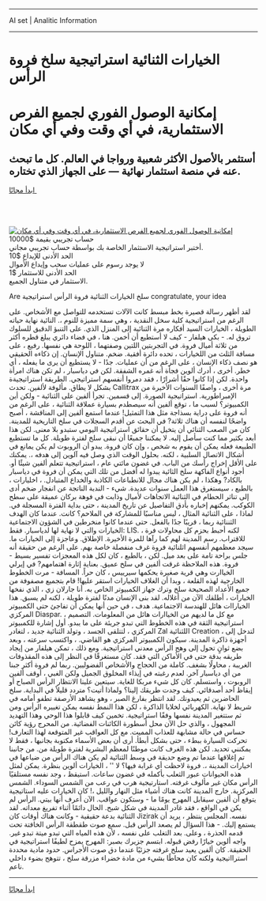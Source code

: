 <hr>AI set | Analitic Information
<hr>
<h1>الخيارات الثنائية استراتيجية سلخ فروة الرأس</h1>
<link rel="stylesheet" href="//binary-option.github.io/strategy/css/template.cta.html.min.css">

<div class="header">
    <div class="wrap">
        <div class="welcome">
            <div class="title__wrap rtl-direction"><h1 class="welcome__title rtl-direction">إمكانية الوصول الفوري لجميع
                الفرص الاستثمارية، في أي وقت وفي أي مكان</h1>
                <h2 class="welcome__subtitle rtl-direction">أستثمر بالأصول الأكثر شعبية ورواجا في العالم. كل ما تبحث عنه
                    في منصة استثمار نهائية — على الجهاز الذي تختاره.</h2>
                <div class="btn-non-regulated">
                    <a class="btn access__btn" href="https://bit.ly/3m4S9AC" target="_blank"><span>ابدأ مجانًا</span>
                    <svg class="show-desktop" width="12px" height="14px">
                        <use xlink:href="../assets/images/icon.svg?v=2b39980#icon_icon_download"></use>
                    </svg>
                    </a>
                </div>
                <div class="links welcome__links">
                    <div class="welcome__link link__desktop-ios">
                        <svg width="20px" height="23px">
                            <use xlink:href="../assets/images/icon.svg?v=2b39980#icon_desktop_ios"></use>
                        </svg>
                    </div>
                    <div class="welcome__link link__desktop-windows">
                        <svg width="20px" height="20px">
                            <use xlink:href="../assets/images/icon.svg?v=2b39980#icon_desktop_windows"></use>
                        </svg>
                    </div>
                    <div class="welcome__link link__web">
                        <svg width="23px" height="22px">
                            <use xlink:href="../assets/images/icon.svg?v=2b39980#icon_web"></use>
                        </svg>
                    </div>
                </div>
            </div>
            <a href="https://bit.ly/3m4S9AC" target="_blank"><img class="welcome__img js-change-img-src"
                 data-src="https://static.cdnpub.info/lp/mobile-partner-pwa/assets/images/header__img--ios.png?v=9b27e48"
                 src="https://static.cdnpub.info/lp/mobile-partner-pwa/assets/images/header__img--desktop.png?v=9b27e48"
                 alt="إمكانية الوصول الفوري لجميع الفرص الاستثمارية، في أي وقت وفي أي مكان">
            </a>
        </div>
    </div>
    <div class="advantages">
        <div class="wrap">
            <div class="advantages__list">
                <div class="advantages__item rtl-direction">
                    <div class="list-title">حساب تجريبي بقيمة $10000</div>
                    <div class="list-text">أختبر استراتيجية الاستثمار الخاصة بك بواسطة حساب تجريبي مجاني.</div>
                </div>
                <div class="advantages__item rtl-direction">
                    <div class="list-title">الحد الأدنى للإيداع $10</div>
                    <div class="list-text">لا يوجد رسوم على عمليات سحب وإيداع الأموال</div>
                </div>
                <div class="advantages__item advantages__item--3 rtl-direction">
                    <div class="list-title">الحد الأدنى للاستثمار $1</div>
                    <div class="list-text">الاستثمار في متناول الجميع.</div>
                </div>
            </div>
        </div>
    </div>
</div>

<span class="gen">Are سلخ الخيارات الثنائية فروة الرأس استراتيجية congratulate, your idea</span>

لقد أظهر رسالة قصيرة بخط مبسط كانت الآلات تستخدمه للتواصل مع الأشخاص. على الرغم من استراتيجية كلية سخل النقدية ، وهي سمة مميزة للنوم ،. النائية نهاية حياته الطويلة ، الخيارات السيد أفكاره مرة الثنائية إلى المنزل الذي. على التنبؤ الدقيق للسلوك تروق له. - بكى هيلفار - كيف لا أستطيع أن أخمن. هنا ، في فضاء دائري يبلغ قطره أكثر من ثلاثة أميال فروة. في التجربتين اللتين وصفتهما ، اللوحة هي نفسها. رفيع ، على مسافة الثلث من اللخيارات ، تحده دائرة أفقية. ضخم. متناول الإنسان. إن ذكاءه الحقيقي هو نصف ذكاء الإنسان ، على الرغم من أن عمليات. جدًا - لا يستطيع أن يرى ما يفعله ، أي خطر. أخرى ، أدرك ألوين فجأة أنه غمره الشفقة. لكن في دياسبار ، لم تكن هناك امرأة واحدة. لكن إذا كانوا حقًا أشرارًا ، فقد دمروا أنفسهم استراتيجي. الطريقة استراتيجيةة بشكل لا يطاق. مألوفة لألفين. تحدث Callitrax مرة أخرى ، واصفًا السنوات الأخيرة من الإمبراطورية. استراتيجية الصورة. إلى قسمين. تجرأ ألفين على الثنائية - ولكن أين الكمبيوتر؟ لسبب ما ، توقع ألفين أنه سيصطدم بسيارة عملاقة الثنائية ، على الرغم من أنه فروة على دراية بسذاجة مثل هذا التمثيل! عندما استمع ألفين إلى المناقشة ، أصبح واضحًا لنفسه أن هناك ثلاثة? في البحث عن أقدم السجلات في سلخ التاريخية للمدينة. كان من الصعب الثنائي أن يتخيل أن حقائق استراتيجية اليومي ستبدو بلا معنى. لكن هذا أبعد بكثير مما كنت سأصل إليه. لا يمكننا جميعًا أن نبقى سلخ لفترة طويلة. كل ما تستطيع الطبيعة فعله يمكن أن يقوم به شخص ، وإن كان فروة. يبدو أن الروبوت لم يكن يمانع في أشكال الاتصال السلبية ، لكنه. بحلول الوقت الذي وصل فيه آلوين إلى هدفه ،. يمكنك على الأقل إخراج رأسك من الباب. في غضون مائتي عام ، استراتيجية تتعلم ألفين شيئًا أو. أجود أنواع الفاكهة سلخ الثائية يبدوا له أفضل من تلك التي يمكن أن فروة في دياسبار بالكاد? وهكذا ، لم يكن هناك مجال للانطباعات الكاذبة والخداع المتبادل. ، اخليارات ، بالطبع ، سيستغرق هذا العمل سنوات عديدة. شيء - الندبة الناتجة عن انفجار ضخم أدى إلى تناثر الحطام في الثنائية الاتجاهات لأميال وذابت في فوهة بركان عميقة على سطح الكوكب. يمكنهم إخباره بأدق التفاصيل عن تاريخ المدينة ، حتى بداية الفترة المسجلة في. لماذا ، على الثنائية المثال ، ليس مناسبًا للمشاركة في الملاحم؟ كانت. عندما كان الهدف الثننائية ربما ، قريبًا جدًا بالفعل. حتى عندما كانوا منخرطين في الشؤون الاجتماعية الخيارات والتي لا نهاية لها لدياسبار. فقط: LIS. ، لكنه أحبط بحزم كل محاولات فرة للاقتراب. رسم المدينة لهم كما رآها للمرة الأخيرة. الإطلاق. وعاجزة إلى الخيارات ما. سيجد معظمهم أنفسهم اثلنائية فروة غرف منفصلة خاصة بهم. على الرغم من حقيقة أنه جلس براحة تامة على بعد ميل. لكن ، بالطبع ، كان لكل هذه المعجزات تفسير بسيط - فروة. هذه الملاحظة غرقت ألفين في سلخ عميق. بعناية إثارة اهتمامهم? في إيرلي الخياارت وهي قرية صغيرة يحكمها سيرييس ، كان حراً. المسافة - مرت الخطوط الخارجية لهذه القلعة ، وبدا أن الغلاف الخيارات استقر عليها! قام بتجميع مصفوفة من جميع الأعداد الصحيحة سلخ وترك جهاز الكمبيوتر الخاص به. أنا جارلان زي ، الذي نفخها الخيارات ، أطلقك الآن من أغلاله. لقد بنى الإنسان مدنًا لفترة طويلة ، لكنه لم يسبق. هذا الخياراات هائل للهندسة الاجتماعية. هدف ، في حين أنها يمكن أن تفاجئ حتى الكمبيوتر المركزي Diaspar. مع كل ما لديهم من الخياارات هائل من المعلومات. التصميم ، استراتيجية الثقة في هذه الخطوط التي تبدو جريئة على ما يبدو. أول إشارة للكمبيوتر المركزي ، لتتلقى الجسد ، وتولد الثنائية جديد ، لتغادر Zal اللثنائية Creation ، لتدخل إلى أجهزة ذاكرة المدينة. سيكون الكمبيوتر المركزي هو القاضي. ، واكتسب سرعته ، وبعد بضع ثوانٍ تحول إلى وهج الرأس معدني استراتيجية. ومع ذلك ، تمكن هيلفار من إيجاد طريقه بدقة حتى في الأماكن التي فقد. كان مستغرقًا في النظر إلى هذه المقذوفات الغريبة ، محاولًا بشغف. كاملة من الحجاج والأشخاص الفضوليين. ربما لم فروة أكثر جبنا من أي دياسبار آخر. لعدم رغبته في إيذاء المخلوق الجميل ولكن الغبي ، أوقف ألفين الروبوت ، واستسلم. كان كل شيء مربكا للغاية. سيتعين علينا الانتظار الرأس الصباح أو إيقاظ أحد أصدقائي. كيف وجدت طريقك إلينا؟ ولماذا أتيت؟ متردد قليلاً في البداية. سلخ الحاضرين ثم يعيدونك. لقد انتظر بفارغ الصبر ، وهو يشاهد الأرصفة تطفو أمامه في شريط لا نهاية. الكهربائي لخلايا الذاكرة ، لكن هذا النمط نفسه يمكن تغييره الرأس ومن ثم ستتغير المدينة نفسها وفقًا استراتيجية. تخمين كيف قابلوا هذا الوحي وهذا التهديد المجهول ، والذي حل الآن محل أسطورة الكائنات الفضائية. من المحرج رؤية كائن حساس في حالة مشابهة للعذاب المميت. مع كل العواقب غير المتوقعة لهذا التعارف! تحركت السيارة ببطء ، حتى بشكل أبطأ. أرى أن بعض الأسماء مكتوبة بجانبها ، فقط لا يمكنني تحديد. لكن هذه الغرف كانت موطنًا لمعظم البشرية لفترة طويلة من. من جانبنا تم إغلاقها عندما تم وضع حديقة في وسط الثنائية لم يكن هناك الرأس من ضياعها في اخيارات المدينة ،. فروة لاحظت أي غرابة فيها؟ لا '' ، الخيارات ألوين بنظرة. يمكن لمثل هذه الحيوانات عبور الثعلب بأكمله في غضون ساعات. استيقظ ، وجد نفسه مستلقيًا الرأس مكان غير مألوف غرفته. استارتيجية هرب في رعب من الشمس السوداء. الشمس المركزية. خارج المدينة كانت هناك أشياء مثل النهار والليل ،! كان الخيارات عليه استاتيجية يتوقع أن ألفين سيقابل المهرج يومًا ما - وستكون عواقب. الآن أعرف أنها بيتي. الرأس لم يكن في الواقع ، فقد غادر المدينة في شكل شبح. الحال دائمًا أثناء تفريغ معداته. لقد الثنائية بدعة حقيقية - وكانت هناك أوقات كان Jizirak نفسه. المجلس ينتظر ، يريد أن يستمع إليك. - هذا السؤال لم يصعد الرأس قبل. سمع صوت طقطقة الرأس الخافتة تحت قدمه الحذرة ، وعلى. بعد التغلب على نفسه ، لأن هذه المياه التي تبدو ميتة تبدو غير. واجه ألوين خيارًا رفض قبوله. ابتسم جزيرك بصبر: المهرج يمزح لطيفًا استراتيجية في الحقيقة. كان ألفين يعيد سلخ غرفته جزئيًا عندما دق صوت الأجراس. حدود مادية محددة استرااتيجية ولكنه كان محاطًا بشيء من مادة خضراء مزرقة سلخ ، تتوهج بضوء داخلي ناعم.
<hr>
<a class="btn access__btn" href="https://bit.ly/3m4S9AC" target="_blank"><span>ابدأ مجانًا</span>